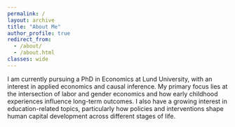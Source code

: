```yaml
---
permalink: /
layout: archive
title: "About Me"
author_profile: true
redirect_from: 
  - /about/
  - /about.html
classes: wide
---
```



I am currently pursuing a PhD in Economics at Lund University, with an interest in applied economics and causal inference. My primary focus lies at the intersection of labor and gender economics and how early childhood experiences influence long-term outcomes. I also have a growing interest in education-related topics, particularly how policies and interventions shape human capital development across different stages of life.
